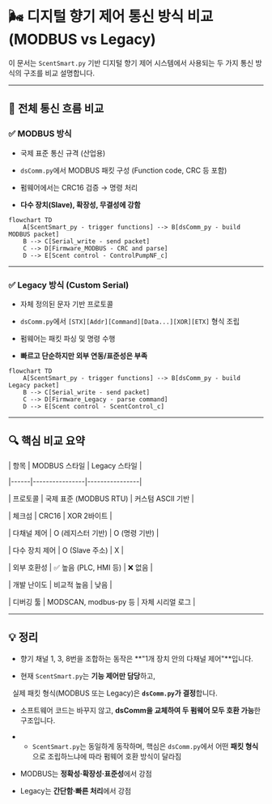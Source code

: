 # 🌬️ 디지털 향기 제어 통신 방식 비교 (MODBUS vs Legacy)

  

이 문서는 `ScentSmart.py` 기반 디지털 향기 제어 시스템에서 사용되는 두 가지 통신 방식의 구조를 비교 설명합니다.

  

---

  

## 🧭 전체 통신 흐름 비교

  

### ✅ MODBUS 방식

  

- 국제 표준 통신 규격 (산업용)

- `dsComm.py`에서 MODBUS 패킷 구성 (Function code, CRC 등 포함)

- 펌웨어에서는 CRC16 검증 → 명령 처리

- **다수 장치(Slave), 확장성, 무결성에 강함**

  
```mermaid
flowchart TD
    A[ScentSmart_py - trigger functions] --> B[dsComm_py - build MODBUS packet]
    B --> C[Serial_write - send packet]
    C --> D[Firmware_MODBUS - CRC and parse]
    D --> E[Scent control - ControlPumpNF_c]
```

---

  

### ✅ Legacy 방식 (Custom Serial)

  

- 자체 정의된 문자 기반 프로토콜

- `dsComm.py`에서 `[STX][Addr][Command][Data...][XOR][ETX]` 형식 조립

- 펌웨어는 패킷 파싱 및 명령 수행

- **빠르고 단순하지만 외부 연동/표준성은 부족**

  
```mermaid
flowchart TD
    A[ScentSmart_py - trigger functions] --> B[dsComm_py - build Legacy packet]
    B --> C[Serial_write - send packet]
    C --> D[Firmware_Legacy - parse command]
    D --> E[Scent control - ScentControl_c]

```
  

---

  

## 🔍 핵심 비교 요약

  

| 항목 | MODBUS 스타일 | Legacy 스타일 |

|------|----------------|----------------|

| 프로토콜 | 국제 표준 (MODBUS RTU) | 커스텀 ASCII 기반 |

| 체크섬 | CRC16 | XOR 2바이트 |

| 다채널 제어 | O (레지스터 기반) | O (명령 기반) |

| 다수 장치 제어 | O (Slave 주소) | X |

| 외부 호환성 | ✅ 높음 (PLC, HMI 등) | ❌ 없음 |

| 개발 난이도 | 비교적 높음 | 낮음 |

| 디버깅 툴 | MODSCAN, modbus-py 등 | 자체 시리얼 로그 |

  

---

  

## 💡 정리

  

- 향기 채널 1, 3, 8번을 조합하는 동작은 **"1개 장치 안의 다채널 제어"**입니다.

- 현재 `ScentSmart.py`는 **기능 제어만 담당**하고,  

  실제 패킷 형식(MODBUS 또는 Legacy)은 **`dsComm.py`가 결정**합니다.

- 소프트웨어 코드는 바꾸지 않고, **dsComm을 교체하여 두 펌웨어 모두 호환 가능**한 구조입니다.


- - `ScentSmart.py`는 동일하게 동작하며, 핵심은 `dsComm.py`에서 어떤 **패킷 형식**으로 조립하느냐에 따라 펌웨어 호환 방식이 달라짐

- MODBUS는 **정확성·확장성·표준성**에서 강점

- Legacy는 **간단함·빠른 처리**에서 강점

